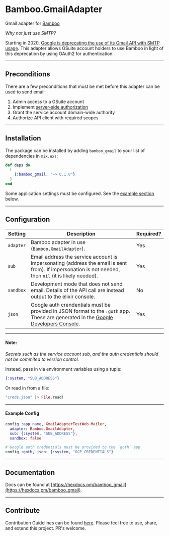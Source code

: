 # Bamboo.GmailAdapter

Gmail adapter for [Bamboo](https://github.com/thoughtbot/bamboo)

*Why not just use SMTP?*

Starting in 2020, [Google is deprecating the use of its Gmail API with SMTP usage](https://gsuiteupdates.googleblog.com/2019/12/less-secure-apps-oauth-google-username-password-incorrect.html).
This adapter allows GSuite account holders to use Bamboo in light of this deprecation by using OAuth2 for authentication.

---

## Preconditions

There are a few preconditions that must be met before this adapter can be used to send email:
1. Admin access to a GSuite account
2. Implement [server-side authorization](https://developers.google.com/gmail/api/auth/web-server)
3. Grant the service account domain-wide authority
4. Authorize API client with required scopes

---

## Installation

The package can be installed by adding `bamboo_gmail` to your list of dependencies in `mix.exs`:

```elixir
def deps do
  [
    {:bamboo_gmail, "~> 0.1.0"}
  ]
end
```

Some application settings must be configured. See the [example section](#example-config) below.

---

## Configuration

  | Setting | Description | Required? |
  | ---------- | ---------- | ---------- |
  | `adapter` | Bamboo adapter in use (`Bamboo.GmailAdapter`). | Yes |
  | `sub` | Email address the service account is impersonating (address the email is sent from).  If impersonation is not needed, then `nil` (it is likely needed). | Yes |
  |`sandbox` | Development mode that does not send email.  Details of the API call are instead output to the elixir console. | No |
  | `json` | Google auth crendentials must be provided in JSON format to the `:goth` app.  These are generated in the [Google Developers Console](https://console.developers.google.com/). | Yes |


---

#### Note: 

*Secrets such as the service account sub, and the auth credentials should not
be commited to version control.*

Instead, pass in via environment variables using a tuple: 
```elixir
{:system, "SUB_ADDRESS"}
```

Or read in from a file: 
```elixir
"creds.json" |> File.read!
```

---

#### Example Config

```elixir
config :app_name, GmailAdapterTestWeb.Mailer,
  adapter: Bamboo.GmailAdapter,
  sub: {:system, "SUB_ADDRESS"},
  sandbox: false

# Google auth credentials must be provided to the `goth` app
config :goth, json: {:system, "GCP_CREDENTIALS"}
```

---

## Documentation

Docs can be found at [https://hexdocs.pm/bamboo_gmail](https://hexdocs.pm/bamboo_gmail).

---

## Contribute

Contribution Guidelines can be found [here](https://github.com/parkerduckworth/bamboo_gmail/blob/master/CONTRIBUTING.md).
Please feel free to use, share, and extend this project. PR's welcome.
